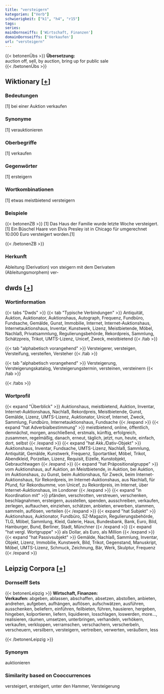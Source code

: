 ```yaml
---
title: "versteigern"
kategorien: ["Verb"]
schwierigkeit: ["k1", "h4", "r15"]
tags:
series:
mainDornseiffs: ['Wirtschaft, Finanzen']
domainDornseiffs: ['Verkaufen']
url: "versteigern"
---
```


{{< betonenÜbs >}}
**Übersetzung:**  
auction off, sell, by auction, bring up for public sale  
{{< /betonenÜbs >}}

## Wiktionary [[+](https://de.wiktionary.org/wiki/versteigern)]

### Bedeutungen
[1] bei einer Auktion verkaufen  

### Synonyme
[1] verauktionieren  

### Oberbegriffe
[1] verkaufen  

### Gegenwörter
[1] ersteigern  

### Wortkombinationen
[1] etwas meistbietend versteigern  

### Beispiele
{{< betonenZB >}}
[1] Das Haus der Familie wurde letzte Woche versteigert.  
[1] Ein Büschel Haare von Elvis Presley ist in Chicago für umgerechnet 10.000 Euro versteigert worden.[1]  

{{< /betonenZB >}}
### Herkunft
Ableitung (Derivation) von steigern mit dem Derivatem (Ableitungsmorphem) ver-  



## dwds [[+](https://www.dwds.de/wb/versteigern)]

### Wortinformation
{{< tabs "Dwds" >}}
{{< tab "Typische Verbindungen" >}}
Antiquität, Auktion, Auktionator, Auktionshaus, Autograph, Frequenz, Fundbüro, Fundsache, Gemälde, Gunst, Immobilie, Internet, Internet-Auktionshaus, Internetauktionshaus, Inventar, Kunstwerk, Lizenz, Meistbietende, Möbel, Nachlaß, Privatsammlung, Regulierungsbehörde, Rekordpreis, Sammlung, Schätzpreis, Trikot, UMTS-Lizenz, Unicef, Zweck, meistbietend
{{< /tab >}}

{{< tab "alphabetisch vorangehend" >}}
Versteigerer, versteigen, Versteifung, versteifen, Versteher
{{< /tab >}}

{{< tab "alphabetisch vorangehend" >}}
Versteigerung, Versteigerungskatalog, Versteigerungstermin, versteinen, versteinern
{{< /tab >}}

{{< /tabs >}}

### Wortprofil
{{< expand "Überblick" >}} Auktionshaus, meistbietend, Auktion, Inventar, Internet-Auktionshaus, Nachlaß, Rekordpreis, Meistbietende, Gunst, Gemälde, Lizenz, UMTS-Lizenz, Auktionator, Unicef, Internet, Zweck, Sammlung, Fundbüro, Internetauktionshaus, Fundsache {{< /expand >}}
{{< expand "hat Adverbialbestimmung" >}} meistbietend, online, öffentlich, demnächst, morgen, anschließend, erstmals, künftig, erfolgreich, zusammen, regelmäßig, danach, erneut, täglich, jetzt, nun, heute, einfach, dort, selbst {{< /expand >}}
{{< expand "hat Akk./Dativ-Objekt" >}} Auktionshaus, Inventar, Fundsache, UMTS-Lizenz, Nachlaß, Sammlung, Antiquität, Gemälde, Kunstwerk, Frequenz, Sportartikel, Möbel, Trikot, Abendkleid, Porzellan, Lizenz, Requisit, Eizelle, Kunstobjekt, Gebrauchtwagen {{< /expand >}}
{{< expand "hat Präpositionalgruppe" >}} vom Auktionshaus, auf Auktion, an Meistbietende, in Auktion, bei Auktion, im Auktionshaus, zu Gunst, beim Auktionshaus, für Zweck, beim Internet-Auktionshaus, für Rekordpreis, im Internet-Auktionshaus, aus Nachlaß, für Pfund, für Rekordsumme, von Unicef, zu Rekordpreis, im Internet, über Internet-Auktionshaus, im Londoner {{< /expand >}}
{{< expand "in Koordination mit" >}} pfänden, verschrotten, verstreuen, verschenken, beschlagnahmen, ersteigern, ausstellen, spenden, ausschreiben, verkaufen, zerlegen, auftauchen, einziehen, schätzen, anbieten, erwerben, stammen, sammeln, auflösen, verteilen {{< /expand >}}
{{< expand "hat Subjekt" >}} Auktionshaus, Auktionator, Fundbüro, SZ-Magazin, Regulierungsbehörde, TLG, Möbel, Sammlung, Kleid, Galerie, Haus, Bundesbank, Bank, Euro, Bild, Hamburger, Bund, Berliner, Stadt, Münchner {{< /expand >}}
{{< expand "hat vergl. Wortgruppe" >}} als Dollar, als Euro, als Million {{< /expand >}}
{{< expand "hat Passivsubjekt" >}} Gemälde, Nachlaß, Sammlung, Inventar, Objekt, Lizenz, Immobilie, Kunstwerk, Bild, Trikot, Gegenstand, Manuskript, Möbel, UMTS-Lizenz, Schmuck, Zeichnung, Bär, Werk, Skulptur, Frequenz {{< /expand >}}

## Leipzig Corpora [[+](https://corpora.uni-leipzig.de/en/res?word=versteigern&corpusId=deu_newscrawl-public_2018)]

### Dornseiff Sets
{{< betonenLeipzig >}}
**Wirtschaft, Finanzen:**  
**Verkaufen:** abgeben, ablassen, abschaffen, absetzen, abstoßen, anbieten, andrehen, aufgeben, aufhängen, auflösen, aufschwätzen, ausführen, ausschenken, beliefern, einführen, feilbieten, führen, hausieren, hergeben, hingeben, kolportieren, liefern, liquidieren, losschlagen, loswerden, more..., realisieren, räumen, umsetzen, unterbringen, verhandeln, verhökern, verkaufen, verkloppen, verramschen, verschachern, verscherbeln, verscheuern, versilbern, versteigern, vertreiben, verwerten, veräußern, less  

{{< /betonenLeipzig >}}

### Synonym
auktionieren


### Similarity based on Cooccurrences
versteigert, ersteigert, unter den Hammer, Versteigerung

